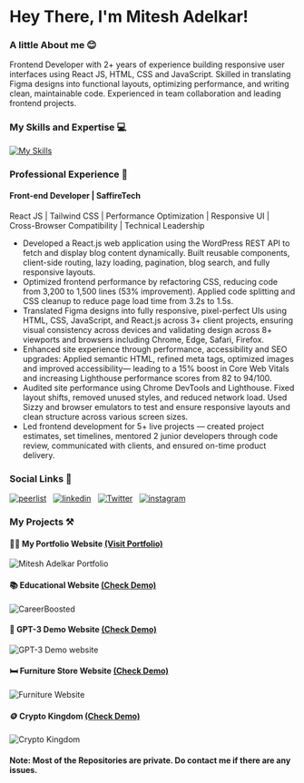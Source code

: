 <meta name="google-site-verification" content="L6GwcIDsJSHpB21B-GCrs-46l80Ohbr4hzmcVijsaLA" />

# Hey There, I'm Mitesh Adelkar!

### A little About me 😊
<div>
Frontend Developer with 2+ years of experience building responsive user interfaces using React JS, HTML, CSS and JavaScript. Skilled in translating Figma designs into functional layouts, optimizing performance, and writing clean, maintainable code. Experienced in team collaboration and leading frontend projects.
</div>

### My Skills and Expertise 💻
[![My Skills](https://skillicons.dev/icons?i=html,css,js,jquery,react,tailwind,sass,bootstrap,git,github,vscode,wordpress)](https://skillicons.dev)

### Professional Experience 💼

#### Front-end Developer | SaffireTech

React JS | Tailwind CSS | Performance Optimization | Responsive UI | Cross-Browser Compatibility | Technical Leadership

- Developed a React.js web application using the WordPress REST API to fetch and display blog content dynamically. Built reusable components, client-side routing, lazy loading, pagination, blog search, and fully responsive layouts.
- Optimized frontend performance by refactoring CSS, reducing code from 3,200 to 1,500 lines (53% improvement). Applied code splitting and CSS cleanup to reduce page load time from 3.2s to 1.5s.
- Translated Figma designs into fully responsive, pixel-perfect UIs using HTML, CSS, JavaScript, and React.js across 3+ client projects, ensuring visual consistency across devices and validating design across 8+ viewports and browsers including Chrome, Edge, Safari, Firefox.
- Enhanced site experience through performance, accessibility and SEO upgrades: Applied semantic HTML, refined meta tags, optimized images and improved accessibility— leading to a 15% boost in Core Web Vitals and increasing Lighthouse performance scores from 82 to 94/100.
- Audited site performance using Chrome DevTools and Lighthouse. Fixed layout shifts, removed unused styles, and reduced network load. Used Sizzy and browser emulators to test and ensure responsive layouts and clean structure across various screen sizes.
- Led frontend development for 5+ live projects — created project estimates, set timelines, mentored 2 junior developers through code review, communicated with clients, and ensured on-time product delivery.

### Social Links 📲

<a href='https://mitesh-adelkar.netlify.app/' target="_blank"><img alt='peerlist' src='https://img.shields.io/badge/Portfolio-100000?style=for-the-badge&logo=peerlist&logoColor=329e35&labelColor=FFFFFF&color=FFFFFF'/></a>
&nbsp;
<a href='https://www.linkedin.com/in/mitesh23/' target="_blank"><img alt='linkedin' src='https://img.shields.io/badge/LinkedIn-0077B5?style=for-the-badge&logo=inspire&logoColor=white'/></a>
&nbsp;
<a href="https://x.com/miteshadelkar/" target="_blank"><img alt="Twitter" src="https://img.shields.io/badge/Twitter-000000?style=for-the-badge&logo=x&logoColor=white&labelColor=333&color=333"/></a>
&nbsp;
<a href='https://www.instagram.com/mitesh.adelkar/' target="_blank"><img alt='instagram' src='https://img.shields.io/badge/Instagram-E4405F?style=for-the-badge&logo=instagram&logoColor=white'/></a>

### My Projects ⚒️

#### 👨🏻 My Portfolio Website [(Visit Portfolio)](https://mitesh-adelkar.netlify.app/)
![Mitesh Adelkar Portfolio](https://github.com/Mcraze/Mcraze/assets/84672998/a8a273c5-946c-4e9e-822b-7023e3c73f99)

#### 📚 Educational Website [(Check Demo)](https://careerboosted.netlify.app/)
![CareerBoosted](https://github.com/Mcraze/Mcraze/assets/84672998/77c26cfd-afd9-4a7d-9171-a4cc3daab9cf)

#### 🤖 GPT-3 Demo Website [(Check Demo)](https://gpt-demo-site.netlify.app/)
![GPT-3 Demo website](https://github.com/Mcraze/Mcraze/assets/84672998/a4f27338-8e54-428e-8222-2ddf2863bf73)

#### 🛏️ Furniture Store Website [(Check Demo)](https://miteshadelkar-project.netlify.app/)
![Furniture Website](https://github.com/user-attachments/assets/496e8f3e-15b1-420b-b7db-1d827c573939)

#### 🪙 Crypto Kingdom [(Check Demo)](https://kingdom-crypto.netlify.app/)
![Crypto Kingdom](https://github.com/Mcraze/Mcraze/assets/84672998/0452c20a-eee0-4af6-ba5b-2f0cadf4c58e)

#### Note: Most of the Repositories are private. Do contact me if there are any issues.
